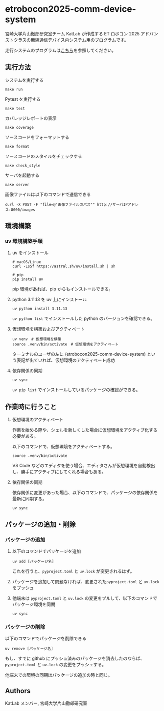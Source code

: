 # etrobocon2025-comm-device-system

宮崎大学片山徹郎研究室チーム KatLab が作成する ET ロボコン 2025 アドバンストクラスの無線通信デバイス内システム用のプログラムです。

走行システムのプログラムは[こちら](https://github.com/KatLab-MiyazakiUniv/etrobocon2025)を参照してください。

## 実行方法

システムを実行する

```
make run
```

Pytest を実行する

```
make test
```

カバレッジレポートの表示

```
make coverage
```

ソースコードをフォーマットする

```
make format
```

ソースコードのスタイルをチェックする

```
make check_style
```

サーバを起動する

```
make server
```

画像ファイルは以下のコマンドで送信できる

```
curl -X POST -F "file=@"画像ファイルのパス"" http://サーバIPアドレス:8000/images
```

## 環境構築

### uv 環境構築手順

1. uv をインストール

   ```
   # macOS/Linux
   curl -LsSf https://astral.sh/uv/install.sh | sh

   # pip
   pip install uv
   ```

   pip 環境があれば、pip からもインストールできる。

1. python 3.11.13 を uv 上にインストール

   ```
   uv python install 3.11.13
   ```

   `uv python list` でインストールした python のバージョンを確認できる。

1. 仮想環境を構築およびアクティベート

   ```
   uv venv　# 仮想環境を構築
   source .venv/bin/activate　# 仮想環境をアクティベート
   ```

   ターミナルのユーザの左に (etrobocon2025-comm-device-system) という表記が出ていれば、仮想環境のアクティベート成功

1. 依存関係の同期

   ```
   uv sync
   ```

   `uv pip list` でインストールしているパッケージの確認ができる。

## 作業時に行うこと

1. 仮想環境のアクティベート

   作業を始める際や、シェルを新しくした場合に仮想環境をアクティブ化する必要がある。

   以下のコマンドで、仮想環境をアクティベートする。

   ```
   source .venv/bin/activate
   ```

   VS Code などのエディタを使う場合、エディタさんが仮想環境を自動検出し、勝手にアクティブにしてくれる場合もある。

1. 依存関係の同期

   依存関係に変更があった場合、以下のコマンドで、パッケージの依存関係を最新に同期する。

   ```
   uv sync
   ```

## パッケージの追加・削除

### パッケージの追加

1. 以下のコマンドでパッケージを追加

   ```
   uv add [パッケージ名]
   ```

   これを行うと、`pyproject.toml` と `uv.lock` が変更されるはず。

1. パッケージを追加して問題なければ、変更された`pyproject.toml` と `uv.lock` をプッシュ

1. 他端末は `pyproject.toml` と `uv.lock` の変更をプルして、以下のコマンドでパッケージ環境を同期

   ```
   uv sync
   ```

### パッケージの削除

以下のコマンドでパッケージを削除できる

```
uv remove [パッケージ名]
```

もし、すでに github にプッシュ済みのパッケージを消去したのならば、`pyproject.toml` と `uv.lock` の変更をプッシュする。

他端末での環境の同期はパッケージの追加の時と同じ。

## Authors

KatLab メンバー, 宮崎大学片山徹郎研究室
